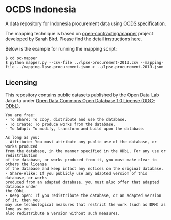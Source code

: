 OCDS Indonesia
==============

A data repository for Indonesia procurement data using [OCDS specification](http://ocds.open-contracting.org/standard/r/0__3__3/).

The mapping technique is based on [open-contracting/mapper](https://github.com/open-contracting/mapper) project developed by Sarah Bird. Please find the detail instructions [here](http://standard.open-contracting.org/field-notes-transforming-canadian-procurement-data-to-ocds-format/).

Below is the example for running the mapping script:
```
$ cd oc-mapper
$ python mapper.py --csv-file ../lpse-procurement-2013.csv --mapping-file ../mapping-lpse-procurement.json > ../lpse-procurement-2013.json
```

Licensing
---------

This repository contains public datasets published by the Open Data Lab Jakarta under [Open Data Commons Open Database 1.0 License (ODC-ODbL)](http://opendatacommons.org/licenses/odbl/1.0/).

```
You are free:
- To Share: To copy, distribute and use the database.
- To Create: To produce works from the database.
- To Adapt: To modify, transform and build upon the database.

As long as you:
- Attribute: You must attribute any public use of the database, or works produced
from the database, in the manner specified in the ODbL. For any use or redistribution
of the database, or works produced from it, you must make clear to others the license
of the database and keep intact any notices on the original database.
- Share-Alike: If you publicly use any adapted version of this database, or works
produced from an adapted database, you must also offer that adapted database under
the ODbL.
- Keep open: If you redistribute the database, or an adapted version of it, then you
may use technological measures that restrict the work (such as DRM) as long as you
also redistribute a version without such measures.
```
